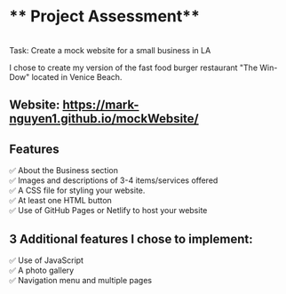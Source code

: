 # ** Project Assessment**
<br>Task: Create a mock website for a small business in LA 

I chose to create my version of the fast food burger restaurant "The Win-Dow" located in Venice Beach.

## Website: https://mark-nguyen1.github.io/mockWebsite/

## Features 

✅ About the Business section
<br>✅ Images and descriptions of 3-4 items/services offered
<br>✅ A CSS file for styling your website. 
<br>✅ At least one HTML button
<br>✅ Use of GitHub Pages or Netlify to host your website

## **3 Additional features I chose to implement:**

✅ Use of JavaScript
<br>✅ A photo gallery
<br>✅ Navigation menu and multiple pages
 

 
